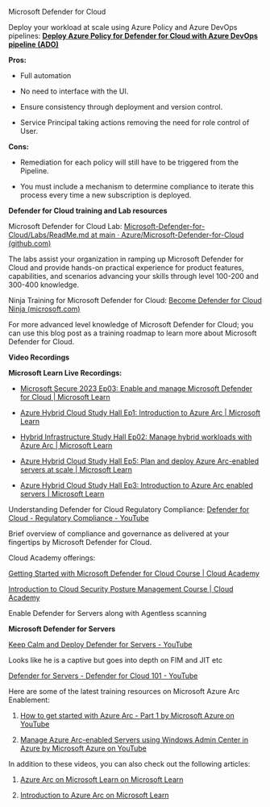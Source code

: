 Microsoft Defender for Cloud

Deploy your workload at scale using Azure Policy and Azure DevOps
pipelines: [**Deploy Azure Policy for Defender for Cloud with Azure
DevOps pipeline
(ADO)**](https://techcommunity.microsoft.com/t5/microsoft-defender-for-cloud/deploying-and-managing-microsoft-defender-for-cloud-as-code/ba-p/3649653)

**Pros:**

- Full automation

- No need to interface with the UI.

- Ensure consistency through deployment and version control.

- Service Principal taking actions removing the need for role control of
  User.

**Cons:**

- Remediation for each policy will still have to be triggered from the
  Pipeline.

<!-- -->

- You must include a mechanism to determine compliance to iterate this
  process every time a new subscription is deployed.

**Defender for Cloud training and Lab resources**

Microsoft Defender for Cloud Lab:
[Microsoft-Defender-for-Cloud/Labs/ReadMe.md at main ·
Azure/Microsoft-Defender-for-Cloud
(github.com)](https://github.com/Azure/Microsoft-Defender-for-Cloud/blob/main/Labs/ReadMe.md)

The labs assist your organization in ramping up Microsoft Defender for
Cloud and provide hands-on practical experience for product features,
capabilities, and scenarios advancing your skills through level 100-200
and 300-400 knowledge.

Ninja Training for Microsoft Defender for Cloud: [Become Defender for
Cloud Ninja
(microsoft.com)](https://techcommunity.microsoft.com/t5/microsoft-defender-for-cloud/become-a-microsoft-defender-for-cloud-ninja/ba-p/1608761)

For more advanced level knowledge of Microsoft Defender for Cloud; you
can use this blog post as a training roadmap to learn more about
Microsoft Defender for Cloud.

**Video Recordings**

**Microsoft Learn Live Recordings:**

- [Microsoft Secure 2023 Ep03: Enable and manage Microsoft Defender for
  Cloud \| Microsoft
  Learn](https://learn.microsoft.com/en-us/shows/learn-live/microsoft-secure-2023-ep03-enable-and-manage-microsoft-defender-for-cloud)

- [Azure Hybrid Cloud Study Hall Ep1: Introduction to Azure Arc \|
  Microsoft
  Learn](https://learn.microsoft.com/en-us/shows/learn-live/azure-hybrid-study-hall-ep01-introduction-azure-arc)

- [Hybrid Infrastructure Study Hall Ep02: Manage hybrid workloads with
  Azure Arc \| Microsoft
  Learn](https://learn.microsoft.com/en-us/shows/learn-live/hybrid-study-hall-ep02-manage-hybrid-workloads-azure-arc)

- [Azure Hybrid Cloud Study Hall Ep5: Plan and deploy Azure Arc-enabled
  servers at scale \| Microsoft
  Learn](https://learn.microsoft.com/en-us/shows/learn-live/learn-live-azure-hybrid-cloud-study-hall-ep05-plan-and-deploy-azure-arc-enabled-servers-at-scale)

- [Azure Hybrid Cloud Study Hall Ep3: Introduction to Azure Arc enabled
  servers \| Microsoft
  Learn](https://learn.microsoft.com/en-us/shows/learn-live/learn-live-azure-hybrid-cloud-study-hall-ep03-introduction-to-azure-arc-enabled-servers)

Understanding Defender for Cloud Regulatory Compliance: [Defender for
Cloud - Regulatory Compliance -
YouTube](https://youtu.be/m_tfHVzj2nU?si=zRlmIKZWtzOKj7vw)

Brief overview of compliance and governance as delivered at your
fingertips by Microsoft Defender for Cloud.

Cloud Academy offerings:

[Getting Started with Microsoft Defender for Cloud Course \| Cloud
Academy](https://cloudacademy.com/course/getting-started-microsoft-defender-cloud-2643/introduction/?context_resource=lp&context_id=73)

[Introduction to Cloud Security Posture Management Course \| Cloud
Academy](https://cloudacademy.com/course/introduction-cloud-security-posture-management-3108/introduction/?context_resource=lp&context_id=5872)

Enable Defender for Servers along with Agentless scanning

**Microsoft Defender for Servers**

[Keep Calm and Deploy Defender for Servers -
YouTube](https://www.youtube.com/watch?v=tmssJKXFLEY)

Looks like he is a captive but goes into depth on FIM and JIT etc

[Defender for Servers - Defender for Cloud 101 -
YouTube]()

Here are some of the latest training resources on Microsoft Azure Arc
Enablement:

1.  [How to get started with Azure Arc - Part 1 by Microsoft Azure on
    YouTube](https://youtu.be/TtaunBhH5AA?si=mUAcuWgbvqOswcpE)

2.  [Manage Azure Arc-enabled Servers using Windows Admin Center in
    Azure by Microsoft Azure on
    YouTube](https://youtu.be/4ptl27a6nPc?si=Q1b2B7oARHkGiHRK)

In addition to these videos, you can also check out the following
articles:

1.  [Azure Arc on Microsoft Learn on Microsoft
    Learn](https://learn.microsoft.com/en-us/training/azure/arc)

2.  [Introduction to Azure Arc on Microsoft
    Learn](https://learn.microsoft.com/en-us/training/modules/intro-to-azure-arc/)
